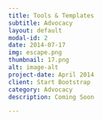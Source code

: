 ```yaml
---
title: Tools & Templates
subtitle: Advocacy
layout: default
modal-id: 2
date: 2014-07-17
img: escape.png
thumbnail: 17.png
alt: image-alt
project-date: April 2014
client: Start Bootstrap
category: Advocacy
description: Coming Soon

---
```

